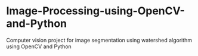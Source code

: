 # Image-Processing-using-OpenCV-and-Python
Computer vision project for image segmentation using watershed algorithm using OpenCV and Python
